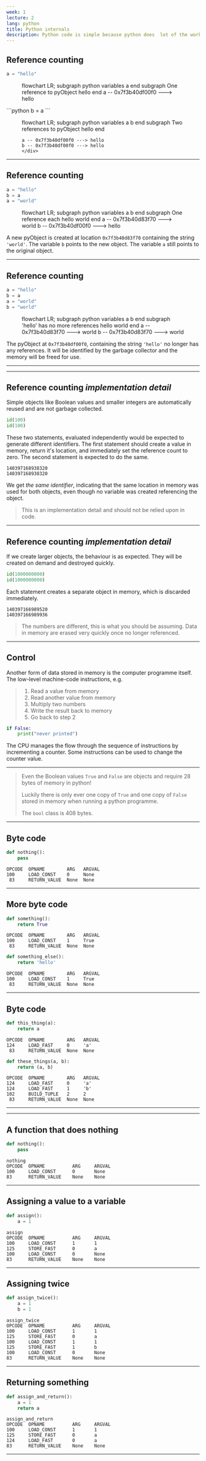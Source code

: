 ```yaml
---
week: 1
lecture: 2
lang: python
title: Python internals
description: Python code is simple because python does  lot of the work for us. This lecture delves into the details, looking at what is actually happening under the hood when we write simple programmes.
---
```


## Reference counting

```python
a = "hello"
```
<figure class="grid2by2">
    <div class="mermaid">
    flowchart LR;
    subgraph python variables
        a
    end
    subgraph One reference to pyObject
        hello
    end
    a -- 0x7f3b40df00f0 ---> hello
    </div>
</figure>
```python
b = a
```
<figure>
    <div class="mermaid">
    flowchart LR;
    subgraph python variables
        a
        b
    end
    subgraph Two references to pyObject
        hello
    end

    a -- 0x7f3b40df00f0 ---> hello
    b -- 0x7f3b40df00f0 ---> hello
    </div>
</figure>

---

## Reference counting

```python
a = "hello"
b = a
a = "world"
```

<figure>
    <div class="mermaid">
    flowchart LR;
    subgraph python variables
        a
        b
    end
    subgraph One reference each
        hello
        world
    end
    a -- 0x7f3b40d83f70 ---> world
    b -- 0x7f3b40df00f0 ---> hello
    </div>
</figure>

A new pyObject is created at location `0x7f3b40d83f70` containing the string `'world'`.
The variable `b` points to the new object.
The variable `a` still points to the original object.

---

## Reference counting

```python
a = "hello"
b = a
a = "world"
b = "world"
```
<figure>
    <div class="mermaid">
    flowchart LR;
    subgraph python variables
        a
        b
    end
    subgraph 'hello' has no more references
        hello
        world
    end
    a -- 0x7f3b40d83f70 ---> world
    b -- 0x7f3b40d83f70 ---> world
    </div>
</figure>

The pyObject at `0x7f3b40df00f0`, containing the string `'hello'` no longer has any references.
It will be identified by the garbage collector and the memory will be freed for use.

---

---

## Reference counting *implementation detail*

Simple objects like Boolean values and smaller integers are automatically reused and are not garbage collected.

```python
id(100)
id(100)
```
These two statements, evaluated independently would be expected to generate different identifiers.
The first statement should create a value in memory, return it's location, and immediately set the reference count to zero.
The second statement is expected to do the same.

```plaintext
140397168938320
140397168938320
```

We get *the same identifier*, indicating that the same location in memory was used for both objects, even though no variable was created referencing the object.
>This is an implementation detail and should not be relied upon in code.

---

## Reference counting *implementation detail*

If we create larger objects, the behaviour is as expected.
They will be created on demand and destroyed quickly.

```python
id(1000000000)
id(1000000000)
```

Each statement creates a separate object in memory, which is discarded immediately.

```plaintext
140397166989520
140397166989936
```
>The numbers are different, this is what you should be assuming.
Data in memory are erased very quickly once no longer referenced. 


---

## Control

Another form of data stored in memory is the computer programme itself. 
The low-level machine-code instructions, e.g. 

>1. Read a value from memory
>1. Read another value from memory 
>1. Multiply two numbers
>1. Write the result back to memory
>1. Go back to step 2

```python
if False:
    print("never printed")
```

The CPU manages the flow through the sequence of instructions by incrementing a counter.
Some instructions can be used to change the counter value.

---


> Even the Boolean values `True` and `False` are objects and require 28 bytes of memory in python!
>
>Luckily there is only ever one copy of `True` and one copy of `False` stored in memory when running a python programme.
>
>The `bool` class is 408 bytes.

---


## Byte code

```python
def nothing():
    pass
```

```plaintext
OPCODE  OPNAME        ARG   ARGVAL
100     LOAD_CONST    0     None
 83     RETURN_VALUE  None  None
```

---

## More byte code

```python
def something():
    return True
```

```plaintext
OPCODE  OPNAME        ARG   ARGVAL
100     LOAD_CONST    1     True
 83     RETURN_VALUE  None  None
```

```python
def something_else():
    return 'hello'
```

```plaintext
OPCODE  OPNAME        ARG   ARGVAL
100     LOAD_CONST    1     True
 83     RETURN_VALUE  None  None
```

---

## Byte code

```python
def this_thing(a):
    return a
```

```plaintext
OPCODE  OPNAME        ARG   ARGVAL
124     LOAD_FAST     0     'a'
 83     RETURN_VALUE  None  None
```

```python
def these_things(a, b):
    return (a, b)
```

```plaintext
OPCODE  OPNAME        ARG   ARGVAL
124     LOAD_FAST     0     'a'
124     LOAD_FAST     1     'b'
102     BUILD_TUPLE   2     2
 83     RETURN_VALUE  None  None
```

---



---

## A function that does nothing

```python
def nothing():
    pass
```

```plaintext
nothing
OPCODE  OPNAME          ARG     ARGVAL
100     LOAD_CONST      0       None
83      RETURN_VALUE    None    None
```

---

## Assigning a value to a variable

```python
def assign():
    a = 1
```
```plaintext
assign
OPCODE  OPNAME          ARG     ARGVAL
100     LOAD_CONST      1       1
125     STORE_FAST      0       a
100     LOAD_CONST      0       None
83      RETURN_VALUE    None    None
```

---

## Assigning twice

```python
def assign_twice():
    a = 1
    b = 1
```
```plaintext
assign_twice
OPCODE  OPNAME          ARG     ARGVAL
100     LOAD_CONST      1       1
125     STORE_FAST      0       a
100     LOAD_CONST      1       1
125     STORE_FAST      1       b
100     LOAD_CONST      0       None
83      RETURN_VALUE    None    None
```

---

## Returning something

```python
def assign_and_return():
    a = 1
    return a
```
```plaintext
assign_and_return
OPCODE  OPNAME          ARG     ARGVAL
100     LOAD_CONST      1       1
125     STORE_FAST      0       a
124     LOAD_FAST       0       a
83      RETURN_VALUE    None    None
```

---


